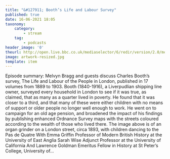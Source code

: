 ```yaml
---
title: "&#127911; Booth’s Life and Labour Survey"
published: true
date: 16-06-2021 18:05
taxonomy:
    category:
        - stream
    tag:
        - podcasts
header_image: '0'
theurl: http://open.live.bbc.co.uk/mediaselector/6/redir/version/2.0/mediaset/audio-nondrm-download/proto/http/vpid/p09kzk67.mp3
image: artwork-resized.jpg
template: item
--- 
```

Episode summary: Melvyn Bragg and guests discuss Charles Booth’s survey, The Life and Labour of the People in London, published in 17 volumes from 1889 to 1903. Booth (1840-1916), a Liverpudlian shipping line owner, surveyed every household in London to see if it was true, as claimed, that as many as a quarter lived in poverty. He found that it was closer to a third, and that many of these were either children with no means of support or older people no longer well enough to work. He went on to campaign for an old age pension, and broadened the impact of his findings by publishing enhanced Ordnance Survey maps with the streets coloured according to the wealth of those who lived there. The image above is of an organ grinder on a London street, circa 1893, with children dancing to the Pas de Quatre With Emma Griffin Professor of Modern British History at the University of East Anglia Sarah Wise Adjunct Professor at the University of California And Lawrence Goldman Emeritus Fellow in History at St Peter’s College, University of…

